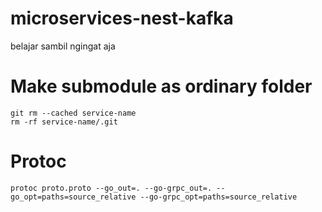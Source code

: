 # microservices-nest-kafka
belajar sambil ngingat aja 

# Make submodule as ordinary folder

```
git rm --cached service-name
rm -rf service-name/.git
```

# Protoc
```
protoc proto.proto --go_out=. --go-grpc_out=. --go_opt=paths=source_relative --go-grpc_opt=paths=source_relative
```